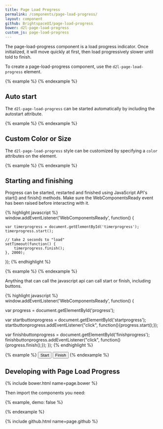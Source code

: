 ```yaml
---
title: Page Load Progress
permalink: /components/page-load-progress/
layout: component
github: BrightspaceUI/page-load-progress
bower: d2l-page-load-progress
custom_js: page-load-progress
---
```

The page-load-progress component is a load progress indicator. Once initialized, it will move quickly at first, then load progressively slower until told to finish.

To create a page-load-progress component, use the `d2l-page-load-progress` element.

{% example %}
<d2l-page-load-progress></d2l-page-load-progress>
{% endexample %}

## Auto start
The `d2l-page-load-progress` can be started automatically by including the autostart attribute.

{% example %}
<d2l-page-load-progress autostart></d2l-page-load-progress>
{% endexample %}

## Custom Color or Size

The `d2l-page-load-progress` style can be customized by specifying a `color` attributes on the element.

{% example %}
<d2l-page-load-progress autostart color="#e57231"></d2l-page-load-progress>
{% endexample %}

## Starting and finishing
Progress can be started, restarted and finished using JavaScript API's start() and finish() methods. Make sure the WebComponentsReady event has been raised before interacting with it.

{% highlight javascript %}
window.addEventListener('WebComponentsReady', function() {

	var timerprogress = document.getElementById('timerprogress');
	timerprogress.start();

	// take 2 seconds to "load"
	setTimeout(function() {
		timerprogress.finish();
	}, 2000);

});
{% endhighlight %}

{% example %}
<d2l-page-load-progress id="timerprogress" color="#e57231"></d2l-page-load-progress>
{% endexample %}

Anything that can call the javascript api can call start or finish, including buttons.

{% highlight javascript %}
window.addEventListener('WebComponentsReady', function() {

  var progress = document.getElementById('progress');

  var startbuttonprogress = document.getElementById('startprogress');
  startbuttonprogress.addEventListener("click", function(){progress.start();});

  var finishbuttonprogress = document.getElementById('finishprogress');
  finishbuttonprogress.addEventListener("click", function(){progress.finish();});
});
{% endhighlight %}

{% example %}
<d2l-page-load-progress id="progress" color="#e57231"></d2l-page-load-progress>
<button is="d2l-button" id="startprogress">Start</button> <button is="d2l-button" id="finishprogress">Finish</button>
{% endexample %}

## Developing with Page Load Progress

{% include bower.html name=page.bower %}

Then import the components you need:

{% example, demo: false %}
<link
  rel="import"
  href="bower_components/d2l-page-load-progress/d2l-page-load-progress.html">
{% endexample %}

{% include github.html name=page.github %}
